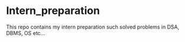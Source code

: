 # Intern_preparation
This repo contains my intern preparation such solved problems in DSA, DBMS, OS etc...
